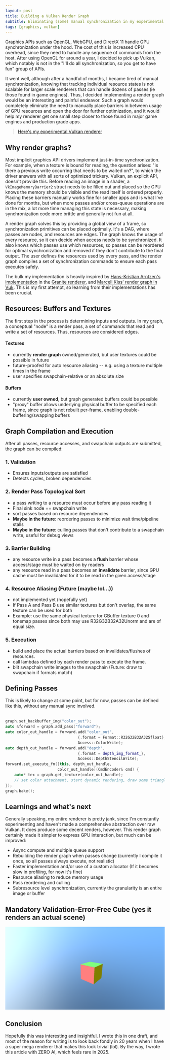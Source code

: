 ```yaml
---
layout: post
title: Building a Vulkan Render Graph
subtitle: Eliminating (some) manual synchronization in my experimental renderer
tags: [graphics, vulkan]
---
```


Graphics APIs such as OpenGL, WebGPU, and DirectX 11 handle GPU synchronization under the hood. The cost of this is increased CPU overhead, since they need to handle any sequence of commands from the host. After using OpenGL for around a year, I decided to pick up Vulkan, which notably is not in the "I'll do all synchronization, so you get to have fun" group of APIs.

It went well, although after a handful of months, I became tired of manual synchronization, knowing that tracking individual resource states is not scalable for larger scale renderers that can handle dozens of passes (ie those found in game engines). Thus, I decided implementing a render graph would be an interesting and painful endeavor. Such a graph would completely eliminate the need to manually place barriers in between usage of GPU resources and open the door for further optimization, and it would help my renderer get one small step closer to those found in major game engines and production grade apps.

> [Here's my experimental Vulkan renderer](https://github.com/tonadr1022/vkrender2)

## Why render graphs?

Most implicit graphics API drivers implement just-in-time synchronization. For example, when a texture is bound for reading, the question arises: "is there a previous write occurring that needs to be waited on?", to which the driver answers with all sorts of optimized trickery. Vulkan, an explicit API, doesn't provide this. Before reading an image in a shader, a `VkImageMemoryBarrier2` struct needs to be filled out and placed so the GPU knows the memory should be visible and the read itself is ordered properly. Placing these barriers manually works fine for smaller apps and is what I've done for months, but when more passes and/or cross-queue operations are in the mix, a lot more time managing this state is necessary, making synchronization code more brittle and generally not fun at all.

A render graph solves this by providing a global view of a frame, so synchronization primitives can be placed optimally. It's a DAG, where passes are nodes, and resources are edges. The graph knows the usage of every resource, so it can decide when access needs to be synchronized. It also knows which passes use which resources, so passes can be reordered for optimal synchronization and removed if they don't contribute to the final output. The user defines the resources used by every pass, and the render graph compiles a set of synchronization commands to ensure each pass executes safely.

The bulk my implementation is heavily inspired by [Hans-Kristian Arntzen's implementation](https://themaister.net/blog/2017/08/15/render-graphs-and-vulkan-a-deep-dive/) in the [Granite renderer](https://github.com/Themaister/Granite), and [Marcell Kiss' render graph in Vuk](https://github.com/martty/vuk). This is my first attempt, so learning from their implementations has been crucial.

## Resources: Buffers and Textures

The first step in the process is determining inputs and outputs. In my graph, a conceptual "node" is a render pass, a set of commands that read and write a set of resources. Thus, resources are considered edges.

#### Textures

- currently **render graph** owned/generated, but user textures could be possible in future
- future-proofed for auto resource aliasing -- e.g. using a texture multiple times in the frame
- user specifies swapchain-relative or an absolute size

#### Buffers

- currently **user owned**, but graph generated buffers could be possible
- "proxy" buffer allows underlying physical buffer to be specified each frame, since graph is not rebuilt per-frame, enabling double-buffering/swapping buffers

## Graph Compilation and Execution

After all passes, resource accesses, and swapchain outputs are submitted, the graph can be compiled:

### 1. **Validation**

- Ensures inputs/outputs are satisfied
- Detects cycles, broken dependencies

### 2. **Render Pass Topological Sort**

- a pass writing to a resource must occur before any pass reading it
- Final sink node == swapchain write
- sort passes based on resource dependencies
- **Maybe in the future**: reordering passes to minimize wait time/pipeline stalls
- **Maybe in the future**: culling passes that don't contribute to a swapchain write, useful for debug views

### 3. **Barrier Building**

- any resource write in a pass becomes a **flush** barrier whose access/stage must be waited on by readers
- any resource read in a pass becomes an **invalidate** barrier, since GPU cache must be invalidated for it to be read in the given access/stage

### 4. **Resource Aliasing (Future (maybe lol...))**

- not implemented yet (hopefully yet)
- If Pass A and Pass B use similar textures but don't overlap, the same texture can be used for both
- Example: use the same physical texture for GBuffer texture 0 and tonemap passes since both may use R32G32B32A32Unorm and are of equal size.

### 5. **Execution**

- build and place the actual barriers based on invalidates/flushes of resources.
- call lambdas defined by each render pass to execute the frame.
- blit swapchain write images to the swapchain (Future: draw to swapchain if formats match)

## Defining Passes

This is likely to change at some point, but for now, passes can be defined like this, without any manual sync involved.

```cpp

graph.set_backbuffer_img("color_out");
auto &forward = graph.add_pass("forward");
auto color_out_handle = forward.add("color_out",
                                {.format = Format::R32G32B32A32Sfloat},
                                Access::ColorWrite);
auto depth_out_handle = forward.add("depth",
                                {.format = depth_img_format_},
                                Access::DepthStencilWrite);
forward.set_execute_fn([this, depth_out_handle,
                       color_out_handle](CmdEncoder& cmd) {
    auto* tex = graph.get_texture(color_out_handle);
    // set color attachment, start dynamic rendering, draw some triangles
});
graph.bake();

```

## Learnings and what's next

Generally speaking, my entire renderer is pretty jank, since I'm constantly experimenting and haven't made a comprehensive abstraction over raw Vulkan. It does produce some decent renders, however. This render graph certainly made it simpler to express GPU interaction, but much can be improved:

- Async compute and multiple queue support
- Rebuilding the render graph when passes change (currently I compile it once, so all passes always execute, not realistic)
- Faster implementation and/or use of a custom allocator (If it becomes slow in profiling, for now it's fine)
- Resource aliasing to reduce memory usage
- Pass reordering and culling
- Subresource level synchronization, currently the granularity is an entire image or buffer

## Mandatory Validation-Error-Free Cube (yes it renders an actual scene)

![Render Graph Cube](/assets/img/render_graph_cube.png)

## Conclusion

Hopefully this was interesting and insightful. I wrote this in one draft, and most of the reason for writing is to look back fondly in 20 years when I have a super mega renderer that makes this look trivial (lol). By the way, I wrote this article with ZERO AI, which feels rare in 2025.
